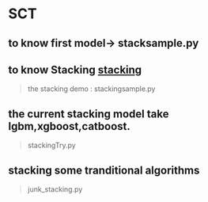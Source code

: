 # SCT
## to know first model-> stacksample.py
## to know Stacking [stacking](https://www.cnblogs.com/jiaxin359/p/8559029.html)
> the stacking demo : stackingsample.py
## the current stacking model take lgbm,xgboost,catboost.
> stackingTry.py
## stacking some tranditional algorithms 
> junk_stacking.py
